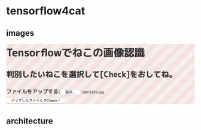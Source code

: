 # tensorflow4cat

## images

![tensorweb1](https://github.com/octocatz/tensorflow4cat/blob/images/tensor1.png)

## architecture

